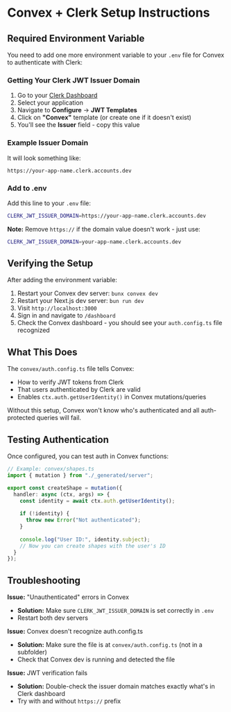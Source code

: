 # Convex + Clerk Setup Instructions

## Required Environment Variable

You need to add one more environment variable to your `.env` file for Convex to authenticate with Clerk:

### Getting Your Clerk JWT Issuer Domain

1. Go to your [Clerk Dashboard](https://dashboard.clerk.com)
2. Select your application
3. Navigate to **Configure** → **JWT Templates**
4. Click on **"Convex"** template (or create one if it doesn't exist)
5. You'll see the **Issuer** field - copy this value

### Example Issuer Domain

It will look something like:
```
https://your-app-name.clerk.accounts.dev
```

### Add to .env

Add this line to your `.env` file:

```bash
CLERK_JWT_ISSUER_DOMAIN=https://your-app-name.clerk.accounts.dev
```

**Note:** Remove `https://` if the domain value doesn't work - just use:
```bash
CLERK_JWT_ISSUER_DOMAIN=your-app-name.clerk.accounts.dev
```

## Verifying the Setup

After adding the environment variable:

1. Restart your Convex dev server: `bunx convex dev`
2. Restart your Next.js dev server: `bun run dev`
3. Visit `http://localhost:3000`
4. Sign in and navigate to `/dashboard`
5. Check the Convex dashboard - you should see your `auth.config.ts` file recognized

## What This Does

The `convex/auth.config.ts` file tells Convex:
- How to verify JWT tokens from Clerk
- That users authenticated by Clerk are valid
- Enables `ctx.auth.getUserIdentity()` in Convex mutations/queries

Without this setup, Convex won't know who's authenticated and all auth-protected queries will fail.

## Testing Authentication

Once configured, you can test auth in Convex functions:

```typescript
// Example: convex/shapes.ts
import { mutation } from "./_generated/server";

export const createShape = mutation({
  handler: async (ctx, args) => {
    const identity = await ctx.auth.getUserIdentity();
    
    if (!identity) {
      throw new Error("Not authenticated");
    }
    
    console.log("User ID:", identity.subject);
    // Now you can create shapes with the user's ID
  }
});
```

## Troubleshooting

**Issue:** "Unauthenticated" errors in Convex
- **Solution:** Make sure `CLERK_JWT_ISSUER_DOMAIN` is set correctly in `.env`
- Restart both dev servers

**Issue:** Convex doesn't recognize auth.config.ts
- **Solution:** Make sure the file is at `convex/auth.config.ts` (not in a subfolder)
- Check that Convex dev is running and detected the file

**Issue:** JWT verification fails
- **Solution:** Double-check the issuer domain matches exactly what's in Clerk dashboard
- Try with and without `https://` prefix

